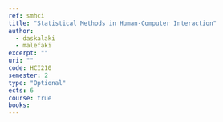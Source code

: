 ```yaml
---
ref: smhci
title: "Statistical Methods in Human-Computer Interaction"
author: 
  - daskalaki
  - malefaki
excerpt: ""
uri: ""
code: HCI210
semester: 2
type: "Optional"
ects: 6
course: true
books: 
---
```


